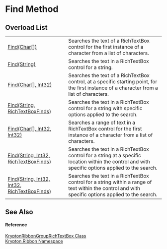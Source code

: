 # Find Method


## Overload List
<table>
<tr>
<td><a href="396edce1-fc09-91fb-9412-0e4eb4fa592f.md">Find(Char[])</a></td>
<td>Searches the text of a RichTextBox control for the first instance of a character from a list of characters.</td></tr>
<tr>
<td><a href="b54c82f0-3a99-c843-5307-3e6d89a4bb0f.md">Find(String)</a></td>
<td>Searches the text in a RichTextBox control for a string.</td></tr>
<tr>
<td><a href="8c8a7aa0-1b38-3326-6f33-6e4f55292e80.md">Find(Char[], Int32)</a></td>
<td>Searches the text of a RichTextBox control, at a specific starting point, for the first instance of a character from a list of characters.</td></tr>
<tr>
<td><a href="f158d710-dc30-b39d-61bb-989565eb99a5.md">Find(String, RichTextBoxFinds)</a></td>
<td>Searches the text in a RichTextBox control for a string with specific options applied to the search.</td></tr>
<tr>
<td><a href="e1f55362-3a2c-f7cb-2677-abd61f4eddc7.md">Find(Char[], Int32, Int32)</a></td>
<td>Searches a range of text in a RichTextBox control for the first instance of a character from a list of characters.</td></tr>
<tr>
<td><a href="8c06eb25-3826-d9b3-31dd-6b3779b5e5c1.md">Find(String, Int32, RichTextBoxFinds)</a></td>
<td>Searches the text in a RichTextBox control for a string at a specific location within the control and with specific options applied to the search.</td></tr>
<tr>
<td><a href="0bc53d08-4a54-7efc-3096-ce21a4b5c5db.md">Find(String, Int32, Int32, RichTextBoxFinds)</a></td>
<td>Searches the text in a RichTextBox control for a string within a range of text within the control and with specific options applied to the search.</td></tr>
</table>

## See Also


#### Reference
<a href="405a46a1-72b8-c818-b203-0b62cf064e57.md">KryptonRibbonGroupRichTextBox Class</a>  
<a href="1e9bc734-cff9-e9b8-f013-94cdac669794.md">Krypton.Ribbon Namespace</a>  
